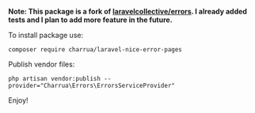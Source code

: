 **Note: This package is a fork of [laravelcollective/errors](https://github.com/LaravelCollective/errors). I already added tests and I plan to add more feature in the future.**

To install package use:
```
composer require charrua/laravel-nice-error-pages
```

Publish vendor files:
```
php artisan vendor:publish --provider="Charrua\Errors\ErrorsServiceProvider"
```

Enjoy!